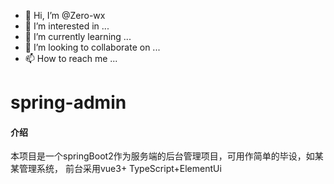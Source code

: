 - 👋 Hi, I’m @Zero-wx
- 👀 I’m interested in ...
- 🌱 I’m currently learning ...
- 💞️ I’m looking to collaborate on ...
- 📫 How to reach me ...

<!---
Zero-wx/Zero-wx is a ✨ special ✨ repository because its `README.md` (this file) appears on your GitHub profile.
You can click the Preview link to take a look at your changes.
--->
# spring-admin

#### 介绍
本项目是一个springBoot2作为服务端的后台管理项目，可用作简单的毕设，如某某管理系统，
前台采用vue3+ TypeScript+ElementUi